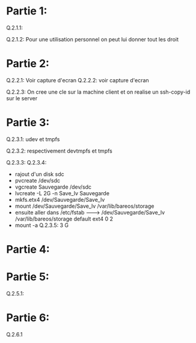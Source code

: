# Partie 1:
Q.2.1.1:  

Q.2.1.2: Pour une utilisation personnel on peut lui donner tout les droit 
# Partie 2:
Q.2.2.1: Voir capture d'ecran 
Q.2.2.2: voir capture d'ecran 

Q.2.2.3: On cree une cle sur la machine client et on realise un ssh-copy-id sur le server
# Partie 3:
Q.2.3.1: udev et tmpfs 

Q.2.3.2: respectivement devtmpfs et tmpfs 

Q.2.3.3: 
Q.2.3.4:
- rajout d'un disk sdc
- pvcreate /dev/sdc
- vgcreate Sauvegarde /dev/sdc
- lvcreate -L 2G -n Save_lv Sauvegarde
- mkfs.etx4 /dev/Sauvegarde/Save_lv
- mount  /dev/Sauvegarde/Save_lv /var/lib/bareos/storage
- ensuite aller dans /etc/fstab ---> /dev/Sauvegarde/Save_lv /var/lib/bareos/storage default ext4 0 2
- mount -a
Q.2.3.5: 3 G
# Partie 4:
# Partie 5:
Q.2.5.1: 
# Partie 6:
Q.2.6.1


